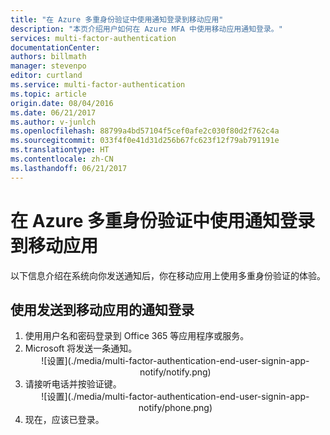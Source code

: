 ```yaml
---
title: "在 Azure 多重身份验证中使用通知登录到移动应用"
description: "本页介绍用户如何在 Azure MFA 中使用移动应用通知登录。"
services: multi-factor-authentication
documentationCenter: 
authors: billmath
manager: stevenpo
editor: curtland
ms.service: multi-factor-authentication
ms.topic: article
origin.date: 08/04/2016
ms.date: 06/21/2017
ms.author: v-junlch
ms.openlocfilehash: 88799a4bd57104f5cef0afe2c030f80d2f762c4a
ms.sourcegitcommit: 033f4f0e41d31d256b67fc623f12f79ab791191e
ms.translationtype: HT
ms.contentlocale: zh-CN
ms.lasthandoff: 06/21/2017
---
```

# 在 Azure 多重身份验证中使用通知登录到移动应用
<a id="signing-in-to-the-mobile-app-using-notification-with-azure-multi-factor-authentication" class="xliff"></a>

以下信息介绍在系统向你发送通知后，你在移动应用上使用多重身份验证的体验。

## 使用发送到移动应用的通知登录
<a id="to-sign-in-with-a-notification-sent-to-your-mobile-app" class="xliff"></a>

<ol>

<li>使用用户名和密码登录到 Office 365 等应用程序或服务。</li>
<li>Microsoft 将发送一条通知。</li>

<center>![设置](./media/multi-factor-authentication-end-user-signin-app-notify/notify.png)</center>

<li>请接听电话并按验证键。</li>

<center>![设置](./media/multi-factor-authentication-end-user-signin-app-notify/phone.png)</center>

<li>现在，应该已登录。</li>